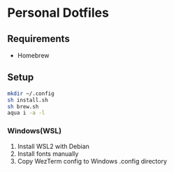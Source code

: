 # Personal Dotfiles

## Requirements

- Homebrew

## Setup

```sh
mkdir ~/.config
sh install.sh
sh brew.sh
aqua i -a -l
```

### Windows(WSL)

1. Install WSL2 with Debian
2. Install fonts manually
3. Copy WezTerm config to Windows .config directory
